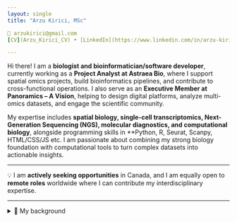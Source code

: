 ```yaml
---
layout: single
title: "Arzu Kirici, MSc"

📧 arzukirici@gmail.com  
[CV](Arzu_Kirici_CV) • [LinkedIn](https://www.linkedin.com/in/arzu-kirici) • [GitHub](https://github.com/agkirici)

---
```


Hi there! I am a **biologist and bioinformatician/software developer**, currently working as a **Project Analyst at Astraea Bio**, where I support spatial omics projects, build bioinformatics pipelines, and contribute to cross-functional operations. I also serve as an **Executive Member at Panoramics – A Vision**, helping to design digital platforms, analyze multi-omics datasets, and engage the scientific community.  

My expertise includes **spatial biology, single-cell transcriptomics, Next-Generation Sequencing (NGS), molecular diagnostics, and computational biology**, alongside programming skills in **Python, R, Seurat, Scanpy, HTML/CSS/JS etc. I am passionate about combining my strong biology foundation with computational tools to turn complex datasets into actionable insights.  

---

💡 I am **actively seeking opportunities** in Canada, and I am equally open to **remote roles** worldwide where I can contribute my interdisciplinary expertise.

---

<details>
  <summary>🧬 My background</summary>

- I began my academic path with a **BSc in Biological Sciences at Ankara University**, where I built my foundation in molecular biology and genetics.  
- I then pursued a **Master’s in Biology (Biotechnology, Ankara University)**, focusing on transcription factors (*YABBY* and *DOF*) under drought stress in *Phaseolus vulgaris*. During this time, I also supervised undergraduate thesis projects and presented award-winning posters at international conferences in Paris.  
- My first international research experience was at **Wageningen University (Netherlands)**, where I worked on **plant physiology and seed dormancy**, contributing to a publication in *Journal of Experimental Botany* (2018).  
- After moving into the health sciences, I joined **Mikrogen Genetic Disease Diagnostic Center (Turkey)** as a **Senior Biologist**, leading workflows for **whole-exome, whole-genome, and targeted genetic testing** in oncology, prenatal, and rare disease diagnostics.  
- In **2021, I moved to Canada to study Computer Programming at Seneca College**, which gave me the opportunity to combine my strong moleculer biology background with **technology and data-driven approaches**. This transition opened the path toward bioinformatics and software development.  
- During the challenging times of the COVID-19 pandemic, I contributed as a **healthcare worker at Tikkle Scientific (Canada)**, performing large-scale **RT-PCR testing** for both clinical and film industry clients at the **CBS stage**. My role involved nucleic acid extraction, qPCR setup, QC interpretation, and ensuring reliable results under strict timelines and safety standards.  
- More recently, I transitioned into the bioinformatics side, working as a **Project Analyst at Astraea Bio**, where I combine my wet lab expertise with computational tools to analyze **spatial omics datasets (Stomics, MSI, COMET)** and streamline project operations.  
- I also serve as an **Executive Member at Panoramics – A Vision**, contributing as a computational creative and software developer, helping to develop digital platforms, analyze multi-omics data, and engage the scientific community.  

</details>

